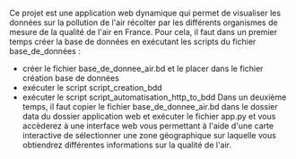 Ce projet est une application web dynamique qui permet de visualiser les données sur la pollution de l'air récolter par les différents organismes de mesure de la qualité de l'air en France.
Pour cela, il faut dans un premier temps créer la base de données en exécutant les scripts du fichier base_de_données :
- créer le fichier base_de_donnee_air.bd et le placer dans le fichier création base de données
- exécuter le script script_creation_bdd
- exécuter le script script_automatisation_http_to_bdd
Dans un deuxième temps, il faut copier le fichier base_de_donnee_air.bd dans le dossier data du dossier application web et exécuter le fichier app.py et vous accèderez à une interface web vous permettant à l'aide d'une carte interactive de sélectionner une zone géographique sur laquelle vous obtiendrez différentes informations sur la qualité de l'air.
